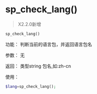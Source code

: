 # sp\_check\_lang\(\)

> X2.2.0新增

```php
sp_check_lang()
```

功能：
判断当前的语言包，并返回语言包名

参数：
无

返回：
类型string 包名,如:zh-cn

使用：

```php
$lang=sp_check_lang();
```

